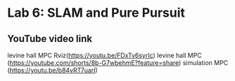 # Lab 6: SLAM and Pure Pursuit

## YouTube video link
levine hall MPC Rviz(https://youtu.be/FDxTv6syrIc) 
levine hall MPC (https://youtube.com/shorts/8b-G7wbehmE?feature=share)
simulation MPC (https://youtu.be/b84vRT7uarI)
